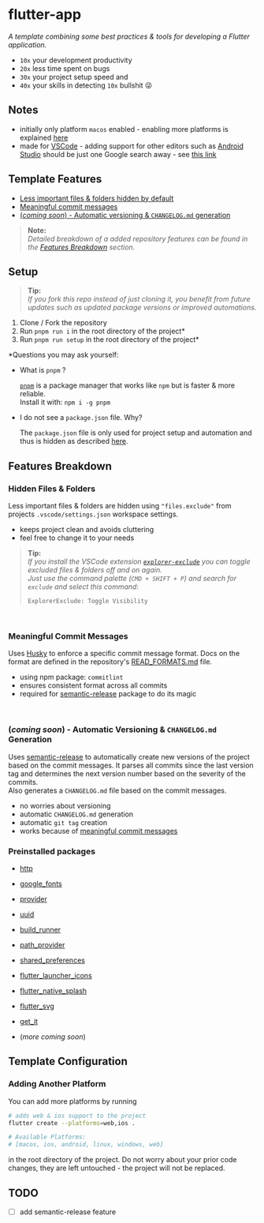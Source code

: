 # flutter-app

*A template combining some best practices & tools for developing a Flutter application.*
- `10x` your development productivity
- `20x` less time spent on bugs 
- `30x` your project setup speed and
- `40x` your skills in detecting `10x` bullshit 😜


## Notes
- initially only platform `macos` enabled - enabling more platforms is explained [here](#adding-another-platform)
- made for [VSCode](https://code.visualstudio.com/) - adding support for other
  editors such as [Android
  Studio](https://developer.android.com/studio) should be just one Google search
 away - see
  [this
  link](https://letmegooglethat.com/?q=add+android+studio+support+to+existing+flutter+project)

## Template Features
- [Less important files & folders hidden by default](#hidden-files--folders)
- [Meaningful commit messages](#meaningful-commit-messages)
- [(*coming soon*) - Automatic versioning & `CHANGELOG.md` generation](#coming-soon---automatic-versioning--changelogmd-generation)

> **Note:**  
> *Detailed breakdown of a added repository features can be found in the
> [Features Breakdown](#features-breakdown) section.*

## Setup

> **Tip:**  
> *If you fork this repo instead of just cloning it, you benefit from future
> updates such as updated package versions or improved automations.*


1. Clone / Fork the repository
2. Run `pnpm run i` in the root directory of the project*
3. Run `pnpm run setup` in the root directory of the project*

\*Questions you may ask yourself:
- What is `pnpm` ?  

  [`pnpm`](https://pnpm.io/) is a package manager that works like `npm` but is
  faster & more reliable.  
  Install it with: `npm i -g pnpm` 
- I do not see a `package.json` file. Why?  

  The `package.json` file is only used for project setup and automation and thus
  is hidden as described [here](#hidden-files--folders). 
## Features Breakdown
### Hidden Files & Folders  
Less important files & folders are hidden using `"files.exclude"` from projects
  `.vscode/settings.json` workspace settings.
  - keeps project clean and avoids cluttering
  - feel free to change it to your needs

> **Tip:**  
> *If you install the VSCode extension
> [`explorer-exclude`](https://marketplace.visualstudio.com/items?itemName=PeterSchmalfeldt.explorer-exclude)
> you can toggle excluded files & folders off and on again.  
> Just use the command palette (`CMD + SHIFT + P`) and search for `exclude` and
> select this command:*
>  
> `ExplorerExclude: Toggle Visibility`


<br/> 

### Meaningful Commit Messages
Uses [Husky](https://typicode.github.io/husky/) to enforce a specific commit message
format. Docs on the format are defined in the repository's
[READ_FORMATS.md](READ_FORMATS.md#commit-message-format) file.
  - using npm package: `commitlint`
  - ensures consistent format across all commits
  - required for [semantic-release](https://npmjs.com/package/semantic-release)
  package to do its magic 

<br/> 

### (*coming soon*) - Automatic Versioning & `CHANGELOG.md` Generation
 Uses
  [semantic-release](https://npmjs.com/package/semantic-release) to
  automatically create new versions of the project based on the commit messages.
  It parses all commits since the last version tag and determines the next
  version number based on the severity of the commits.  
  Also generates a `CHANGELOG.md` file based on the commit messages.
  - no worries about versioning
  - automatic `CHANGELOG.md` generation
  - automatic `git tag` creation
  - works because of [meaningful commit messages](#meaningful-commit-messages)


### Preinstalled packages
  - [http](https://pub.dev/packages/http)
  - [google_fonts](https://pub.dev/packages/google_fonts)
  - [provider](https://pub.dev/packages/provider)
  - [uuid](https://pub.dev/packages/uuid)
  - [build_runner](https://pub.dev/packages/build_runner)
  - [path_provider](https://pub.dev/packages/path_provider)
  - [shared_preferences](https://pub.dev/packages/shared_preferences)
  - [flutter_launcher_icons](https://pub.dev/packages/flutter_launcher_icons)
  - [flutter_native_splash](https://pub.dev/packages/flutter_native_splash)
  - [flutter_svg](https://pub.dev/packages/flutter_svg)
  - [get_it](https://pub.dev/packages/get_it)  

- (*more coming soon*)

## Template Configuration
### Adding Another Platform
You can add more
platforms by running  
```bash
# adds web & ios support to the project
flutter create --platforms=web,ios . 

# Available Platforms: 
# [macos, ios, android, linux, windows, web]
```

in the root directory of the project. Do not worry about your prior code
changes, they are left untouched - the project will not be replaced. 



## TODO
- [ ] add semantic-release feature